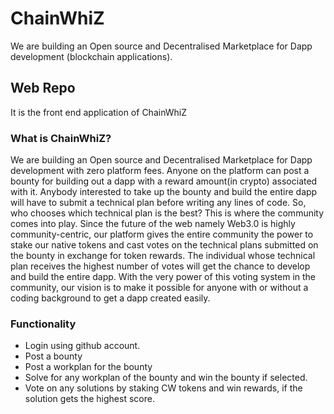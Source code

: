 # ChainWhiZ 
We are building an Open source and Decentralised Marketplace for Dapp development (blockchain applications).
## Web Repo
It is the front end application of ChainWhiZ

### What is ChainWhiZ?
We are building an Open source and Decentralised Marketplace for Dapp development with zero platform fees. Anyone on the platform can post a bounty for building out a dapp with a reward amount(in crypto) associated with it. Anybody interested to take up the bounty and build the entire dapp will have to submit a technical plan before writing any lines of code. So, who chooses which technical plan is the best? This is where the community comes into play. Since the future of the web namely Web3.0 is highly community-centric, our platform gives the entire community the power to stake our native tokens and cast votes on the technical plans submitted on the bounty in exchange for token rewards. The individual whose technical plan receives the highest number of votes will get the chance to develop and build the entire dapp. With the very power of this voting system in the community, our vision is to make it possible for anyone with or without a coding background to get a dapp created easily.

### Functionality
* Login using github account.
* Post a bounty
* Post a workplan for the bounty
* Solve for any workplan of the bounty and win the bounty if selected.
* Vote on any solutions by staking CW tokens and win rewards, if the solution gets the highest score.


